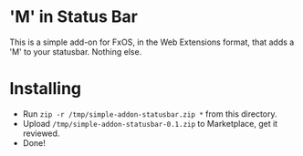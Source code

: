 'M' in Status Bar
=================

This is a simple add-on for FxOS, in the Web Extensions format, that adds a 'M'
to your statusbar. Nothing else.

Installing
==========

* Run `zip -r /tmp/simple-addon-statusbar.zip *` from this directory.
* Upload `/tmp/simple-addon-statusbar-0.1.zip` to Marketplace, get it reviewed.
* Done!